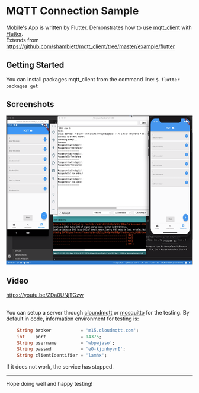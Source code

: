 # MQTT Connection Sample 
Mobile's App is written by Flutter.
Demonstrates how to use [mqtt_client](https://pub.dartlang.org/packages/mqtt_client) with [Flutter](https://flutter.io/).
<br>
Extends from https://github.com/shamblett/mqtt_client/tree/master/example/flutter

## Getting Started

You can install packages mqtt_client from the command line:
    `$ flutter packages get`
    
## Screenshots
<img src="screenshots/full.png" height="400" alt="Screenshots"/>

## Video
https://youtu.be/ZDa0UNjTGzw


## 
You can setup a server through [cloundmqtt](https://cloudmqtt.com) or [mosquitto](http://test.mosquitto.org/) for the testing.
By default in code, information environment for testing is:
```dart
    String broker           = 'm15.cloudmqtt.com';
    int    port             = 14375;
    String username         = 'wbpwjaso';
    String passwd           = 'eO-kjpnhyvrI';
    String clientIdentifier = 'lamhx';
```
If it does not work, the service has stopped.

-------
Hope doing well and happy testing!
